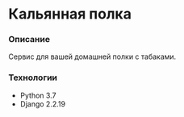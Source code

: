 # Кальянная полка
### Описание
Сервис для вашей домашней полки с табаками.
### Технологии
- Python 3.7
- Django 2.2.19
